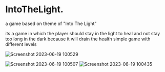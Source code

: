 # IntoTheLight.
a game based on theme of "Into The Light"

its a game in which the player should stay in the light to heal and not stay too long in the dark because it will drain the health
simple game with different levels


![Screenshot 2023-06-19 100529](https://github.com/hareeshp007/AvoidTheLight./assets/46471092/f861f0de-364a-448a-8d28-332d08199f92)

![Screenshot 2023-06-19 100507](https://github.com/hareeshp007/AvoidTheLight./assets/46471092/e99b20f8-46df-456e-bef1-151674817a3a)
![Screenshot 2023-06-19 100435](https://github.com/hareeshp007/AvoidTheLight./assets/46471092/547ddce2-8cce-47b9-a8ac-295974e849a7)
